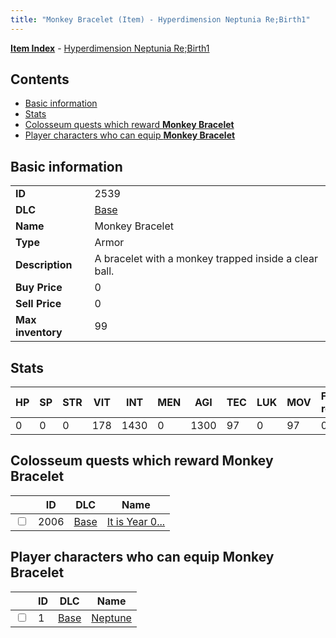 ```yaml
---
title: "Monkey Bracelet (Item) - Hyperdimension Neptunia Re;Birth1"
---
```


[**Item Index**](/neptunia/rb1/item/index.html) - [Hyperdimension Neptunia Re;Birth1](/neptunia/rb1)

## Contents

- [Basic information](#basic-information)
- [Stats](#stats)
- [Colosseum quests which reward **Monkey Bracelet**](#colosseum-quests-which-reward-monkey-bracelet)
- [Player characters who can equip **Monkey Bracelet**](#player-characters-who-can-equip-monkey-bracelet)

## Basic information

|   |   |
| -- | -- |
| **ID** | 2539 |
| **DLC** | [Base](/neptunia/rb1/dlc/1-base.html) |
| **Name** | Monkey Bracelet |
| **Type** | Armor |
| **Description** | A bracelet with a monkey trapped inside a clear ball. |
| **Buy Price** | 0 |
| **Sell Price** | 0 |
| **Max inventory** | 99 |

## Stats

| HP | SP | STR | VIT | INT | MEN | AGI | TEC | LUK | MOV | Fire res. | Ice res. | Wind res. | Lightning res. |
| -- | -- | --- | --- | --- | --- | --- | --- | --- | --- | --------- | -------- | --------- | -------------- |
| 0 | 0 | 0 | 178 | 1430 | 0 | 1300 | 97 | 0 | 97 | 0 | 0 | 0 | 0 |

## Colosseum quests which reward **Monkey Bracelet**

|    | ID | DLC | Name |
| -- | -- | --- | ---- |
| <input type="checkbox" id="rb1-colosseum-1-2006" class="trackbox" /> | 2006 | [Base](/neptunia/rb1/dlc/1-base.html) | [It is Year 0...](/neptunia/rb1/colosseum/1-2006-it-is-year-0.html) |

## Player characters who can equip **Monkey Bracelet**

|    | ID | DLC | Name |
| -- | -- | --- | ---- |
| <input type="checkbox" id="rb1-player-1-1" class="trackbox" /> | 1 | [Base](/neptunia/rb1/dlc/1-base.html) | [Neptune](/neptunia/rb1/player/1-1-neptune.html) |